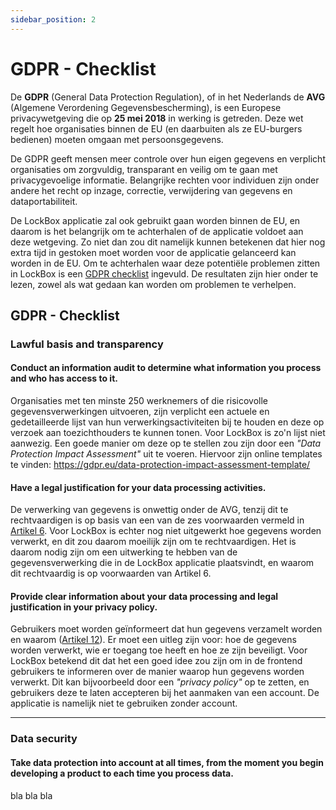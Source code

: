 ```yaml
---
sidebar_position: 2
---
```

# GDPR - Checklist
De **GDPR** (General Data Protection Regulation), of in het Nederlands de **AVG** (Algemene Verordening Gegevensbescherming), is een Europese privacywetgeving die op **25 mei 2018** in werking is getreden. Deze wet regelt hoe organisaties binnen de EU (en daarbuiten als ze EU-burgers bedienen) moeten omgaan met persoonsgegevens.

De GDPR geeft mensen meer controle over hun eigen gegevens en verplicht organisaties om zorgvuldig, transparant en veilig om te gaan met privacygevoelige informatie. Belangrijke rechten voor individuen zijn onder andere het recht op inzage, correctie, verwijdering van gegevens en dataportabiliteit.

De LockBox applicatie zal ook gebruikt gaan worden binnen de EU, en daarom is het belangrijk om te achterhalen of de applicatie voldoet aan deze wetgeving. Zo niet dan zou dit namelijk kunnen betekenen dat hier nog extra tijd in gestoken moet worden voor de applicatie gelanceerd kan worden in de EU. Om te achterhalen waar deze potentiële problemen zitten in LockBox is een [GDPR checklist](https://gdpr.eu/checklist/) ingevuld. De resultaten zijn hier onder te lezen, zowel als wat gedaan kan worden om problemen te verhelpen.

## GDPR - Checklist

### Lawful basis and transparency
#### Conduct an information audit to determine what information you process and who has access to it. 
Organisaties met ten minste 250 werknemers of die risicovolle gegevensverwerkingen uitvoeren, zijn verplicht een actuele en gedetailleerde lijst van hun verwerkingsactiviteiten bij te houden en deze op verzoek aan toezichthouders te kunnen tonen. Voor LockBox is zo'n lijst niet aanwezig. Een goede manier om deze op te stellen zou zijn door een *"Data Protection Impact Assessment"* uit te voeren. Hiervoor zijn online templates te vinden: https://gdpr.eu/data-protection-impact-assessment-template/

#### Have a legal justification for your data processing activities. 
De verwerking van gegevens is onwettig onder de AVG, tenzij dit te rechtvaardigen is op basis van een van de zes voorwaarden vermeld in [Artikel 6](https://gdpr.eu/article-6-how-to-process-personal-data-legally/). Voor LockBox is echter nog niet uitgewerkt hoe gegevens worden verwerkt, en dit zou daarom moeilijk zijn om te rechtvaardigen. Het is daarom nodig zijn om een uitwerking te hebben van de gegevensverwerking die in de LockBox applicatie plaatsvindt, en waarom dit rechtvaardig is op voorwaarden van Artikel 6. 

#### Provide clear information about your data processing and legal justification in your privacy policy. 
Gebruikers moet worden geïnformeert dat hun gegevens verzamelt worden en waarom ([Artikel 12](https://gdpr.eu/article-12-how-controllers-should-provide-personal-data-to-the-subject/)). Er moet een uitleg zijn voor: hoe de gegevens worden verwerkt, wie er toegang toe heeft en hoe ze zijn beveiligt. Voor LockBox betekend dit dat het een goed idee zou zijn om in de frontend gebruikers te informeren over de manier waarop hun gegevens worden verwerkt. Dit kan bijvoorbeeld door een *"privacy policy"* op te zetten, en gebruikers deze te laten accepteren bij het aanmaken van een account. De applicatie is namelijk niet te gebruiken zonder account. 

---
### Data security
#### Take data protection into account at all times, from the moment you begin developing a product to each time you process data. 
bla bla bla